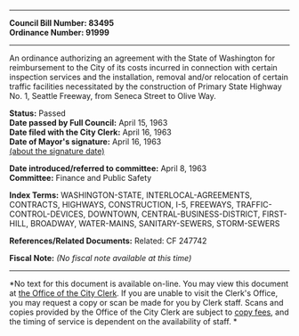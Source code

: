 * * * * *  
  
**Council Bill Number: [](#h0)[](#h2)83495**   
**Ordinance Number: 91999**  
  
* * * * *  
  
An ordinance authorizing an agreement with the State of Washington for reimbursement to the City of its costs incurred in connection with certain inspection services and the installation, removal and/or relocation of certain traffic facilities necessitated by the construction of Primary State Highway No. 1, Seattle Freeway, from Seneca Street to Olive Way.  
  
**Status:** Passed   
**Date passed by Full Council:** April 15, 1963   
**Date filed with the City Clerk:** April 16, 1963   
**Date of Mayor's signature:** April 16, 1963   
[(about the signature date)](/~public/approvaldate.htm)   
  
  
**Date introduced/referred to committee:** April 8, 1963   
**Committee:** Finance and Public Safety   
  
**Index Terms:** WASHINGTON-STATE, INTERLOCAL-AGREEMENTS, CONTRACTS, HIGHWAYS, CONSTRUCTION, I-5, FREEWAYS, TRAFFIC-CONTROL-DEVICES, DOWNTOWN, CENTRAL-BUSINESS-DISTRICT, FIRST-HILL, BROADWAY, WATER-MAINS, SANITARY-SEWERS, STORM-SEWERS  
  
**References/Related Documents:** Related: CF 247742  
  
**Fiscal Note:** *(No fiscal note available at this time)*  
  
* * * * *  
  
*No text for this document is available on-line. You may view this document at [the Office of the City Clerk](http://www.seattle.gov/leg/clerk/contactUs.htm). If you are unable to visit the Clerk's Office, you may request a copy or scan be made for you by Clerk staff. Scans and copies provided by the Office of the City Clerk are subject to [copy fees](http://clerk.seattle.gov/~public/clerkfees.htm), and the timing of service is dependent on the availability of staff. *  
  
  
